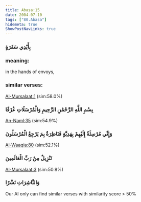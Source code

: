 ```yaml
---
title: Abasa:15
date: 2004-07-10
tags: ["80.Abasa"]
hidemeta: true 
ShowPostNavLinks: true 
---
```

### بِأَيْدِي سَفَرَةٍ
### meaning: 
in the hands of envoys,
### similar verses: 

[Al-Mursalaat:1](/77/1) (sim:58.0%)

### بِسْمِ اللَّهِ الرَّحْمَٰنِ الرَّحِيمِ وَالْمُرْسَلَاتِ عُرْفًا

[An-Naml:35](/27/35) (sim:54.9%)

### وَإِنِّي مُرْسِلَةٌ إِلَيْهِمْ بِهَدِيَّةٍ فَنَاظِرَةٌ بِمَ يَرْجِعُ الْمُرْسَلُونَ

[Al-Waaqia:80](/56/80) (sim:52.1%)

### تَنْزِيلٌ مِنْ رَبِّ الْعَالَمِينَ

[Al-Mursalaat:3](/77/3) (sim:50.8%)

### وَالنَّاشِرَاتِ نَشْرًا

Our AI only can find similar verses with similarity score > 50% 
